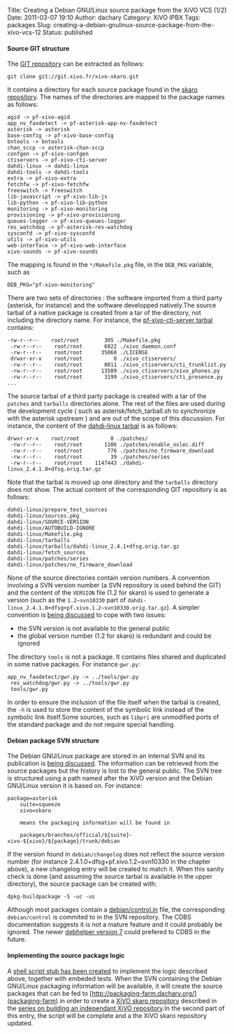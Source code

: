 Title: Creating a Debian GNU/Linux source package from the XiVO VCS (1/2)
Date: 2011-03-07 19:10
Author: dachary
Category: XiVO IPBX
Tags: packages
Slug: creating-a-debian-gnulinux-source-package-from-the-xivo-vcs-12
Status: published

#### Source GIT structure

The [GIT repository](http://git.xivo.fr/xivo-skaro.git/) can be
extracted as follows:

~~~
git clone git://git.xivo.fr/xivo-skaro.git
~~~


It contains a directory for each source package found in the [skaro
repository](http://dak.proformatique.com/debian/dists/squeeze-xivo-skaro-dev/).
The names of the directories are mapped to the package names as follows:

~~~
agid -> pf-xivo-agid
app_nv_faxdetect -> pf-asterisk-app-nv-faxdetect
asterisk -> asterisk
base-config -> pf-xivo-base-config
bntools -> bntools
chan_sccp -> asterisk-chan-sccp
confgen -> pf-xivo-confgen
ctiservers -> pf-xivo-cti-server
dahdi-linux -> dahdi-linux
dahdi-tools -> dahdi-tools
extra -> pf-xivo-extra
fetchfw -> pf-xivo-fetchfw
freeswitch -> freeswitch
lib-javascript -> pf-xivo-lib-js
lib-python -> pf-xivo-lib-python
monitoring -> pf-xivo-monitoring
provisioning -> pf-xivo-provisioning
queues-logger -> pf-xivo-queues-logger
res_watchdog -> pf-asterisk-res-watchdog
sysconfd -> pf-xivo-sysconfd
utils -> pf-xivo-utils
web-interface -> pf-xivo-web-interface
xivo-sounds -> pf-xivo-sounds
~~~


The mapping is found in the `*/Makefile.pkg` file, in the `DEB_PKG`
variable, such as

~~~
DEB_PKG="pf-xivo-monitoring"
~~~


There are two sets of directories : the software imported from a third
party (asterisk, for instance) and the software developped natively.The
source tarbal of a native package is created from a tar of the
directory, not including the directory name. For instance, the
[pf-xivo-cti-server
tarbal](http://dak.proformatique.com/debian/pool/main/p/pf-xivo-cti-server/pf-xivo-cti-server_1.2~svn10269.orig.tar.gz)
contains:

~~~
-rw-r--r--    root/root        305 ./Makefile.pkg
 -rw-r--r--    root/root       6922 ./xivo_daemon.conf
 -rw-r--r--    root/root      35068 ./LICENSE
 drwxr-xr-x    root/root          0 ./xivo_ctiservers/
 -rw-r--r--    root/root       8011 ./xivo_ctiservers/cti_trunklist.py
 -rw-r--r--    root/root      13509 ./xivo_ctiservers/xivo_phones.py
 -rw-r--r--    root/root       3199 ./xivo_ctiservers/cti_presence.py
...
~~~


The source tarbal of a third party package is created with a tar of the
`patches` and `tarballs` directories alone. The rest of the files are
used during the development cycle ( such as asterisk/fetch\_tarball.sh
to synchronize with the asterisk upstream ) and are out of the scope of
this discussion. For instance, the content of the [dahdi-linux
tarbal](http://dak.proformatique.com/debian/pool/main/d/dahdi-linux/dahdi-linux_2.4.1.0+dfsg+pf.xivo.1.2~svn10330.orig.tar.gz)
is as follows:

~~~
drwxr-xr-x    root/root          0 ./patches/
 -rw-r--r--    root/root       1106 ./patches/enable_oslec.diff
 -rw-r--r--    root/root        776 ./patches/no_firmware_download
 -rw-r--r--    root/root         39 ./patches/series
 -rw-r--r--    root/root    1147443 ./dahdi-linux_2.4.1.0+dfsg.orig.tar.gz
~~~


Note that the tarbal is moved up one directory and the `tarballs`
directory does not show. The actual content of the corresponding GIT
repository is as follows:

~~~
dahdi-linux/prepare_test_sources
dahdi-linux/sources.pkg
dahdi-linux/SOURCE-VERSION
dahdi-linux/AUTOBUILD-IGNORE
dahdi-linux/Makefile.pkg
dahdi-linux/tarballs
dahdi-linux/tarballs/dahdi-linux_2.4.1+dfsg.orig.tar.gz
dahdi-linux/fetch_sources
dahdi-linux/patches/series
dahdi-linux/patches/no_firmware_download
~~~


None of the source directories contain version numbers. A convention
involving a SVN version number (a SVN repository is used behind the GIT)
and the content of the `VERSION` file (1.2 for skaro) is used to
generate a version (such as the `1.2~svn10330` part of
`dahdi-linux_2.4.1.0+dfsg+pf.xivo.1.2~svn10330.orig.tar.gz`). A simpler
convention is [being
discussed](https://lists.proformatique.com/pipermail/xivo-dev/2011-March/000008.html)
to cope with two issues:

-   the SVN version is not available to the general public
-   the global version number (1.2 for skaro) is redundant and could be
    ignored

The directory `tools` is not a package. It contains files shared and
duplicated in some native packages. For instance `gwr.py`:

~~~
app_nv_faxdetect/gwr.py -> ../tools/gwr.py
 res_watchdog/gwr.py -> ../tools/gwr.py
 tools/gwr.py
~~~


In order to ensure the inclusion of the file itself when the tarbal is
created, the `-h` is used to store the content of the symbolic link
instead of the symbolic link itself.Some sources, such as `libpri` are
unmodified ports of the standard package and do not require special
handling.

#### Debian package SVN structure

The Debian GNU/Linux package are stored in an internal SVN and its
publication is [being
discussed](https://lists.proformatique.com/pipermail/xivo-dev/2011-March/000012.html).
The information can be retrieved from the source packages but the
history is lost to the general public. The SVN tree is structured using
a path named after the XiVO version and the Debian GNU/Linux version it
is based on. For instance:

~~~
package=asterisk
    suite=squeeze
    xivo=skaro

    means the packaging information will be found in

    packages/branches/official/${suite}-xivo-${xivo}/${package}/trunk/debian
~~~


If the version found in `debian/changelog` does not reflect the source
version number (for instance 2.4.1.0+dfsg+pf.xivo.1.2\~svn10330 in the
chapter above), a new changelog entry will be created to match it. When
this sanity check is done (and assuming the source tarbal is available
in the upper directory), the source package can be created with:

~~~
dpkg-buildpackage -S -uc -us
~~~


Although most packages contain a
[debian/control.in](http://cdbs-doc.duckcorp.org/en/cdbs-doc.xhtml)
file, the corresponding `debian/control` is commited to in the SVN
repository. The CDBS documentation suggests it is not a mature feature
and it could probably be ignored. The newer [debhelper version
7](http://en.wikipedia.org/wiki/Debhelper#Overview) could prefered to
CDBS in the future.

#### Implementing the source package logic

A [shell script stub has been
created](http://xivo.dachary.org/pf-release.sh) to implement the logic
described above, together with embeded tests. When the SVN containing
the Debian GNU/Linux packaging information will be available, it will
create the source packages that can be fed to
[http://packaging-farm.dachary.org/](packaging-farm) in order to create
a [XiVO skaro
repository](http://xivo.dachary.org/packaging-farm/skaro/gnulinux/debian/)
described in the [series on building an independant XiVO
repository](http://blog.xivo.fr/index.php?post/2011/02/22/Creating-an-independant-XiVO-Debian-GNU/Linux-repository-from-scratch-%28part-4/4%29).In
the second part of this entry, the script will be complete and a the
XiVO skaro repository updated.

</p>

